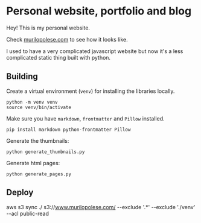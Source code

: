 # Personal website, portfolio and blog

Hey! This is my personal website.

Check [murilopolese.com](http://www.murilopolese.com) to see how it looks like.

I used to have a very complicated javascript website but now it's a less complicated static thing built with python.

## Building

Create a virtual environment (`venv`) for installing the libraries locally.

```
python -m venv venv
source venv/bin/activate
```

Make sure you have `markdown`, `frontmatter` and `Pillow` installed.

```
pip install markdown python-frontmatter Pillow
```

Generate the thumbnails:

```
python generate_thumbnails.py
```

Generate html pages:

```
python generate_pages.py
```

## Deploy

aws s3 sync ./ s3://www.murilopolese.com/ --exclude '.*' --exclude './venv' --acl public-read
